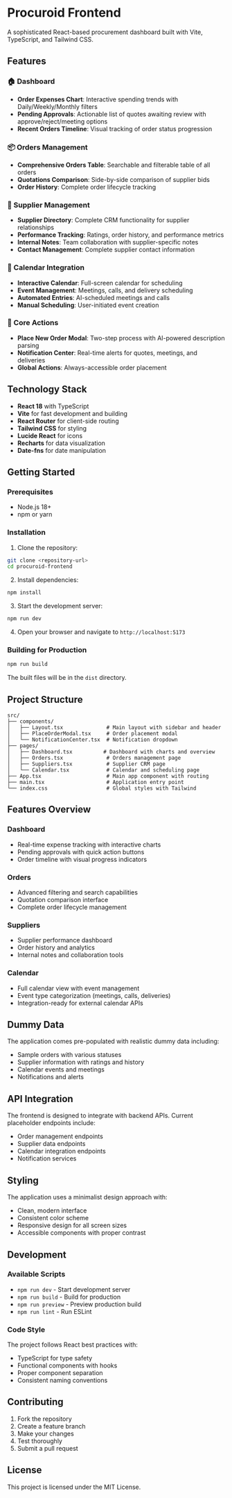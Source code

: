 # Procuroid Frontend

A sophisticated React-based procurement dashboard built with Vite, TypeScript, and Tailwind CSS.

## Features

### 🏠 Dashboard
- **Order Expenses Chart**: Interactive spending trends with Daily/Weekly/Monthly filters
- **Pending Approvals**: Actionable list of quotes awaiting review with approve/reject/meeting options
- **Recent Orders Timeline**: Visual tracking of order status progression

### 📦 Orders Management
- **Comprehensive Orders Table**: Searchable and filterable table of all orders
- **Quotations Comparison**: Side-by-side comparison of supplier bids
- **Order History**: Complete order lifecycle tracking

### 🏢 Supplier Management
- **Supplier Directory**: Complete CRM functionality for supplier relationships
- **Performance Tracking**: Ratings, order history, and performance metrics
- **Internal Notes**: Team collaboration with supplier-specific notes
- **Contact Management**: Complete supplier contact information

### 📅 Calendar Integration
- **Interactive Calendar**: Full-screen calendar for scheduling
- **Event Management**: Meetings, calls, and delivery scheduling
- **Automated Entries**: AI-scheduled meetings and calls
- **Manual Scheduling**: User-initiated event creation

### 🎯 Core Actions
- **Place New Order Modal**: Two-step process with AI-powered description parsing
- **Notification Center**: Real-time alerts for quotes, meetings, and deliveries
- **Global Actions**: Always-accessible order placement

## Technology Stack

- **React 18** with TypeScript
- **Vite** for fast development and building
- **React Router** for client-side routing
- **Tailwind CSS** for styling
- **Lucide React** for icons
- **Recharts** for data visualization
- **Date-fns** for date manipulation

## Getting Started

### Prerequisites
- Node.js 18+ 
- npm or yarn

### Installation

1. Clone the repository:
```bash
git clone <repository-url>
cd procuroid-frontend
```

2. Install dependencies:
```bash
npm install
```

3. Start the development server:
```bash
npm run dev
```

4. Open your browser and navigate to `http://localhost:5173`

### Building for Production

```bash
npm run build
```

The built files will be in the `dist` directory.

## Project Structure

```
src/
├── components/
│   ├── Layout.tsx              # Main layout with sidebar and header
│   ├── PlaceOrderModal.tsx     # Order placement modal
│   └── NotificationCenter.tsx  # Notification dropdown
├── pages/
│   ├── Dashboard.tsx          # Dashboard with charts and overview
│   ├── Orders.tsx              # Orders management page
│   ├── Suppliers.tsx           # Supplier CRM page
│   └── Calendar.tsx            # Calendar and scheduling page
├── App.tsx                     # Main app component with routing
├── main.tsx                    # Application entry point
└── index.css                   # Global styles with Tailwind
```

## Features Overview

### Dashboard
- Real-time expense tracking with interactive charts
- Pending approvals with quick action buttons
- Order timeline with visual progress indicators

### Orders
- Advanced filtering and search capabilities
- Quotation comparison interface
- Complete order lifecycle management

### Suppliers
- Supplier performance dashboard
- Order history and analytics
- Internal notes and collaboration tools

### Calendar
- Full calendar view with event management
- Event type categorization (meetings, calls, deliveries)
- Integration-ready for external calendar APIs

## Dummy Data

The application comes pre-populated with realistic dummy data including:
- Sample orders with various statuses
- Supplier information with ratings and history
- Calendar events and meetings
- Notifications and alerts

## API Integration

The frontend is designed to integrate with backend APIs. Current placeholder endpoints include:
- Order management endpoints
- Supplier data endpoints
- Calendar integration endpoints
- Notification services

## Styling

The application uses a minimalist design approach with:
- Clean, modern interface
- Consistent color scheme
- Responsive design for all screen sizes
- Accessible components with proper contrast

## Development

### Available Scripts

- `npm run dev` - Start development server
- `npm run build` - Build for production
- `npm run preview` - Preview production build
- `npm run lint` - Run ESLint

### Code Style

The project follows React best practices with:
- TypeScript for type safety
- Functional components with hooks
- Proper component separation
- Consistent naming conventions

## Contributing

1. Fork the repository
2. Create a feature branch
3. Make your changes
4. Test thoroughly
5. Submit a pull request

## License

This project is licensed under the MIT License.